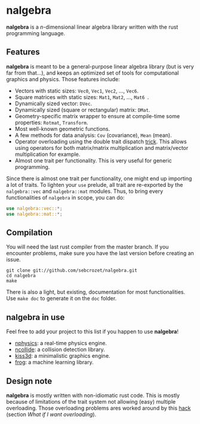 nalgebra
========

**nalgebra** is a _n_-dimensional linear algebra library written with the rust
programming language.

## Features
**nalgebra** is meant to be a general-purpose linear algebra library (but is very far from that…),
and keeps an optimized set of tools for computational graphics and physics. Those features include:

* Vectors with static sizes: `Vec0`, `Vec1`, `Vec2`, ..., `Vec6`.
* Square matrices with static sizes: `Mat1`, `Mat2`, ..., `Mat6 `.
* Dynamically sized vector: `DVec`.
* Dynamically sized (square or rectangular) matrix: `DMat`.
* Geometry-specific matrix wrapper to ensure at compile-time some properties: `Rotmat`, `Transform`.
* Most well-known geometric functions.
* A few methods for data analysis: `Cov` (covariance), `Mean` (mean).
* Operator overloading using the double trait dispatch [trick](http://smallcultfollowing.com/babysteps/blog/2012/10/04/refining-traits-slash-impls/).
This allows using operators for both matrix/matrix multiplication and matrix/vector
multiplication for example.
* Almost one trait per functionality. This is very useful for generic programming.

Since there is almost one trait per functionality, one might end up importing a lot of traits. To
lighten your `use` prelude, all trait are re-exported by the `nalgebra::vec` and `nalgebra::mat`
modules. Thus, to bring every functionalities of `nalgebra` in scope, you can do:

```rust
use nalgebra::vec::*;
use nalgebra::mat::*;
```

## Compilation
You will need the last rust compiler from the master branch.
If you encounter problems, make sure you have the last version before creating an issue.

    git clone git://github.com/sebcrozet/nalgebra.git
    cd nalgebra
    make

There is also a light, but existing, documentation for most functionalities. Use `make doc` to
generate it on the `doc` folder.

## nalgebra in use
Feel free to add your project to this list if you happen to use **nalgebra**!

* [nphysics](https://github.com/sebcrozet/nphysics): a real-time physics engine.
* [ncollide](https://github.com/sebcrozet/ncollide): a collision detection library.
* [kiss3d](https://github.com/sebcrozet/kiss3d): a minimalistic graphics engine.
* [frog](https://github.com/natal/frog): a machine learning library.

## Design note

**nalgebra** is mostly written with non-idiomatic rust code. This is mostly because of limitations
of the trait system not allowing (easy) multiple overloading. Those overloading problems ares
worked around by this
[hack](http://smallcultfollowing.com/babysteps/blog/2012/10/04/refining-traits-slash-impls/)
(section _What if I want overloading_).
